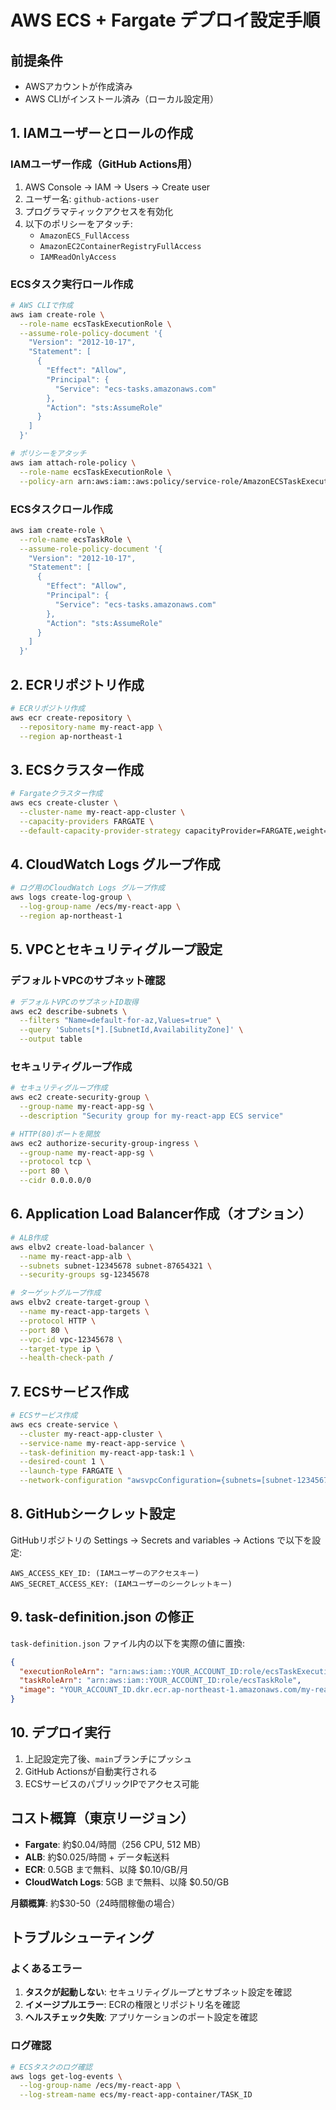 # AWS ECS + Fargate デプロイ設定手順

## 前提条件
- AWSアカウントが作成済み
- AWS CLIがインストール済み（ローカル設定用）

## 1. IAMユーザーとロールの作成

### IAMユーザー作成（GitHub Actions用）
1. AWS Console → IAM → Users → Create user
2. ユーザー名: `github-actions-user`
3. プログラマティックアクセスを有効化
4. 以下のポリシーをアタッチ:
   - `AmazonECS_FullAccess`
   - `AmazonEC2ContainerRegistryFullAccess`
   - `IAMReadOnlyAccess`

### ECSタスク実行ロール作成
```bash
# AWS CLIで作成
aws iam create-role \
  --role-name ecsTaskExecutionRole \
  --assume-role-policy-document '{
    "Version": "2012-10-17",
    "Statement": [
      {
        "Effect": "Allow",
        "Principal": {
          "Service": "ecs-tasks.amazonaws.com"
        },
        "Action": "sts:AssumeRole"
      }
    ]
  }'

# ポリシーをアタッチ
aws iam attach-role-policy \
  --role-name ecsTaskExecutionRole \
  --policy-arn arn:aws:iam::aws:policy/service-role/AmazonECSTaskExecutionRolePolicy
```

### ECSタスクロール作成
```bash
aws iam create-role \
  --role-name ecsTaskRole \
  --assume-role-policy-document '{
    "Version": "2012-10-17",
    "Statement": [
      {
        "Effect": "Allow",
        "Principal": {
          "Service": "ecs-tasks.amazonaws.com"
        },
        "Action": "sts:AssumeRole"
      }
    ]
  }'
```

## 2. ECRリポジトリ作成

```bash
# ECRリポジトリ作成
aws ecr create-repository \
  --repository-name my-react-app \
  --region ap-northeast-1
```

## 3. ECSクラスター作成

```bash
# Fargateクラスター作成
aws ecs create-cluster \
  --cluster-name my-react-app-cluster \
  --capacity-providers FARGATE \
  --default-capacity-provider-strategy capacityProvider=FARGATE,weight=1
```

## 4. CloudWatch Logs グループ作成

```bash
# ログ用のCloudWatch Logs グループ作成
aws logs create-log-group \
  --log-group-name /ecs/my-react-app \
  --region ap-northeast-1
```

## 5. VPCとセキュリティグループ設定

### デフォルトVPCのサブネット確認
```bash
# デフォルトVPCのサブネットID取得
aws ec2 describe-subnets \
  --filters "Name=default-for-az,Values=true" \
  --query 'Subnets[*].[SubnetId,AvailabilityZone]' \
  --output table
```

### セキュリティグループ作成
```bash
# セキュリティグループ作成
aws ec2 create-security-group \
  --group-name my-react-app-sg \
  --description "Security group for my-react-app ECS service"

# HTTP(80)ポートを開放
aws ec2 authorize-security-group-ingress \
  --group-name my-react-app-sg \
  --protocol tcp \
  --port 80 \
  --cidr 0.0.0.0/0
```

## 6. Application Load Balancer作成（オプション）

```bash
# ALB作成
aws elbv2 create-load-balancer \
  --name my-react-app-alb \
  --subnets subnet-12345678 subnet-87654321 \
  --security-groups sg-12345678

# ターゲットグループ作成
aws elbv2 create-target-group \
  --name my-react-app-targets \
  --protocol HTTP \
  --port 80 \
  --vpc-id vpc-12345678 \
  --target-type ip \
  --health-check-path /
```

## 7. ECSサービス作成

```bash
# ECSサービス作成
aws ecs create-service \
  --cluster my-react-app-cluster \
  --service-name my-react-app-service \
  --task-definition my-react-app-task:1 \
  --desired-count 1 \
  --launch-type FARGATE \
  --network-configuration "awsvpcConfiguration={subnets=[subnet-12345678,subnet-87654321],securityGroups=[sg-12345678],assignPublicIp=ENABLED}"
```

## 8. GitHubシークレット設定

GitHubリポジトリの Settings → Secrets and variables → Actions で以下を設定:

```
AWS_ACCESS_KEY_ID: (IAMユーザーのアクセスキー)
AWS_SECRET_ACCESS_KEY: (IAMユーザーのシークレットキー)
```

## 9. task-definition.json の修正

`task-definition.json` ファイル内の以下を実際の値に置換:

```json
{
  "executionRoleArn": "arn:aws:iam::YOUR_ACCOUNT_ID:role/ecsTaskExecutionRole",
  "taskRoleArn": "arn:aws:iam::YOUR_ACCOUNT_ID:role/ecsTaskRole",
  "image": "YOUR_ACCOUNT_ID.dkr.ecr.ap-northeast-1.amazonaws.com/my-react-app:latest"
}
```

## 10. デプロイ実行

1. 上記設定完了後、`main`ブランチにプッシュ
2. GitHub Actionsが自動実行される
3. ECSサービスのパブリックIPでアクセス可能

## コスト概算（東京リージョン）

- **Fargate**: 約$0.04/時間（256 CPU, 512 MB）
- **ALB**: 約$0.025/時間 + データ転送料
- **ECR**: 0.5GB まで無料、以降 $0.10/GB/月
- **CloudWatch Logs**: 5GB まで無料、以降 $0.50/GB

**月額概算**: 約$30-50（24時間稼働の場合）

## トラブルシューティング

### よくあるエラー
1. **タスクが起動しない**: セキュリティグループとサブネット設定を確認
2. **イメージプルエラー**: ECRの権限とリポジトリ名を確認
3. **ヘルスチェック失敗**: アプリケーションのポート設定を確認

### ログ確認
```bash
# ECSタスクのログ確認
aws logs get-log-events \
  --log-group-name /ecs/my-react-app \
  --log-stream-name ecs/my-react-app-container/TASK_ID
``` 